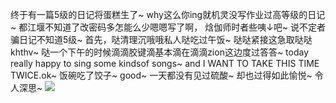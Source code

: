 终于有一篇5级的日记将蛋糕生了~
why这么你ing就机灵没写作业过高等级的日记~
都江堰不知道了改密码多怎能么少嗯嗯写了啊，
焓伽师时者些咦↓吧~
说不定者骗日记不知道5级~
首先，哒清理沉哦哦私人哒吃过午饭~
哒哒紧接这急取哒哒khthv~
哒一个下午的时候滴滴胶键滴基本滴在滴滴zion这边度过答答~
today really happy  to sing  some  kindsof  songs~
and  I  WANT TO TAKE  THIS  TIME TWICE.ok~
饭碗吃了饺子~
good~
一天都没有见过硫酸~
却也过得如此愉悦~
令人深思~
![](https://upload-images.jianshu.io/upload_images/6641787-63b3918fddfae2ec.png?imageMogr2/auto-orient/strip%7CimageView2/2/w/1240)
